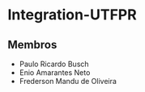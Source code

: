# Integration-UTFPR

## Membros
- Paulo Ricardo Busch
- Enio Amarantes Neto
- Frederson Mandu de Oliveira
